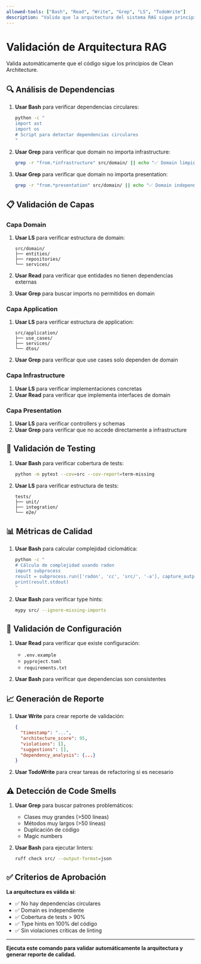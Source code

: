 ```yaml
---
allowed-tools: ["Bash", "Read", "Write", "Grep", "LS", "TodoWrite"]
description: "Valida que la arquitectura del sistema RAG sigue principios de Clean Architecture"
---
```


# Validación de Arquitectura RAG

Valida automáticamente que el código sigue los principios de Clean Architecture.

## 🔍 Análisis de Dependencias

1. **Usar Bash** para verificar dependencias circulares:
   ```bash
   python -c "
   import ast
   import os
   # Script para detectar dependencias circulares
   "
   ```

2. **Usar Grep** para verificar que domain no importa infrastructure:
   ```bash
   grep -r "from.*infrastructure" src/domain/ || echo "✅ Domain limpio"
   ```

3. **Usar Grep** para verificar que domain no importa presentation:
   ```bash
   grep -r "from.*presentation" src/domain/ || echo "✅ Domain independiente"
   ```

## 📋 Validación de Capas

### Capa Domain
1. **Usar LS** para verificar estructura de domain:
   ```
   src/domain/
   ├── entities/
   ├── repositories/
   └── services/
   ```

2. **Usar Read** para verificar que entidades no tienen dependencias externas
3. **Usar Grep** para buscar imports no permitidos en domain

### Capa Application  
1. **Usar LS** para verificar estructura de application:
   ```
   src/application/
   ├── use_cases/
   ├── services/
   └── dtos/
   ```

2. **Usar Grep** para verificar que use cases solo dependen de domain

### Capa Infrastructure
1. **Usar LS** para verificar implementaciones concretas
2. **Usar Read** para verificar que implementa interfaces de domain

### Capa Presentation
1. **Usar LS** para verificar controllers y schemas
2. **Usar Grep** para verificar que no accede directamente a infrastructure

## 🧪 Validación de Testing

1. **Usar Bash** para verificar cobertura de tests:
   ```bash
   python -m pytest --cov=src --cov-report=term-missing
   ```

2. **Usar LS** para verificar estructura de tests:
   ```
   tests/
   ├── unit/
   ├── integration/
   └── e2e/
   ```

## 📊 Métricas de Calidad

1. **Usar Bash** para calcular complejidad ciclomática:
   ```bash
   python -c "
   # Cálculo de complejidad usando radon
   import subprocess
   result = subprocess.run(['radon', 'cc', 'src/', '-a'], capture_output=True, text=True)
   print(result.stdout)
   "
   ```

2. **Usar Bash** para verificar type hints:
   ```bash
   mypy src/ --ignore-missing-imports
   ```

## 🔧 Validación de Configuración

1. **Usar Read** para verificar que existe configuración:
   - `.env.example`
   - `pyproject.toml`
   - `requirements.txt`

2. **Usar Bash** para verificar que dependencias son consistentes

## 📈 Generación de Reporte

1. **Usar Write** para crear reporte de validación:
   ```json
   {
     "timestamp": "...",
     "architecture_score": 95,
     "violations": [],
     "suggestions": [],
     "dependency_analysis": {...}
   }
   ```

2. **Usar TodoWrite** para crear tareas de refactoring si es necesario

## ⚠️ Detección de Code Smells

1. **Usar Grep** para buscar patrones problemáticos:
   - Clases muy grandes (>500 líneas)
   - Métodos muy largos (>50 líneas)
   - Duplicación de código
   - Magic numbers

2. **Usar Bash** para ejecutar linters:
   ```bash
   ruff check src/ --output-format=json
   ```

## ✅ Criterios de Aprobación

**La arquitectura es válida si**:
- ✅ No hay dependencias circulares
- ✅ Domain es independiente
- ✅ Cobertura de tests > 90%
- ✅ Type hints en 100% del código
- ✅ Sin violaciones críticas de linting

---

**Ejecuta este comando para validar automáticamente la arquitectura y generar reporte de calidad.**